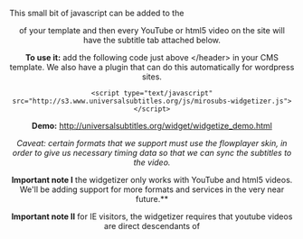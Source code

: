 This small bit of javascript can be added to the <header> of your template and then every YouTube or html5 video on the site will have the subtitle tab attached below.

**To use it:** add the following code just above \</header\> in your CMS template. We also have a plugin that can do this automatically for wordpress sites.

`<script type="text/javascript" src="http://s3.www.universalsubtitles.org/js/mirosubs-widgetizer.js"></script>`

**Demo:** http://universalsubtitles.org/widget/widgetize_demo.html

*Caveat: certain formats that we support must use the flowplayer skin, in order to give us necessary timing data so that we can sync the subtitles to the video.*

**Important note I** the widgetizer only works with YouTube and html5 videos. We'll be adding support for more formats and services in the very near future.**

**Important note II** for IE visitors, the widgetizer requires that youtube videos are direct descendants of <body/>
